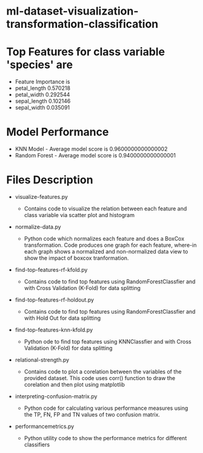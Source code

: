# ml-dataset-visualization-transformation-classification

# Top Features for class variable 'species' are
- Feature Importance is
- petal_length    0.570218
- petal_width     0.292544
- sepal_length    0.102146
- sepal_width     0.035091

# Model Performance
- KNN Model - Average model score is 0.9600000000000002
- Random Forest - Average model score is 0.9400000000000001


# Files Description
- visualize-features.py
  - Contains code to visualize the relation between each feature and class variable via scatter plot and histogram

- normalize-data.py
  - Python code which normalizes each feature and does a BoxCox transformation. Code produces one graph for each feature, where-in each graph shows a normalized and non-normalized data view to show the impact of boxcox tranformation.

- find-top-features-rf-kfold.py
  - Contains code to find top features using RandomForestClassfier and with Cross Validation (K-Fold) for data splitting

- find-top-features-rf-holdout.py
  - Contains code to find top features using RandomForestClassfier and with Hold Out for data splitting

- find-top-features-knn-kfold.py
  - Python ode to find top features using KNNClassfier and with Cross Validation (K-Fold) for data splitting

- relational-strength.py
  - Contains code to plot a corelation between the variables of the provided dataset. This code uses corr() function to draw the corelation and then plot using matplotlib

- interpreting-confusion-matrix.py
  - Python code for calculating various performance measures using the TP, FN, FP and TN values of two confusion matrix.

- performancemetrics.py
  - Python utility code to show the performance metrics for different classifiers
